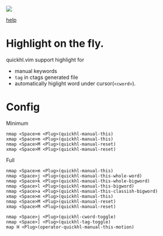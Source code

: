 ![](https://github.com/t9md/t9md/raw/dc52eaf0f8cb0984697f42c50be09174117b2ddb/img/quickhl_anime.gif)

[help](https://github.com/t9md/vim-quickhl/blob/master/doc/quickhl.txt)

# Highlight on the fly.

quickhl.vim support highlight for

- manual keywords
- `tag` in ctags generated file
- automatically higlight word under cursor(`<cword>`).

# Config

Minimum
```Vim
nmap <Space>m <Plug>(quickhl-manual-this)
xmap <Space>m <Plug>(quickhl-manual-this)
nmap <Space>M <Plug>(quickhl-manual-reset)
xmap <Space>M <Plug>(quickhl-manual-reset)
```

Full
```Vim
nmap <Space>m <Plug>(quickhl-manual-this)
nmap <Space>j <Plug>(quickhl-manual-this-whole-word)
nmap <Space>k <Plug>(quickhl-manual-this-whole-bigword)
nmap <Space>l <Plug>(quickhl-manual-this-bigword)
nmap <Space>a <Plug>(quickhl-manual-this-classish-bigword)
xmap <Space>m <Plug>(quickhl-manual-this)
nmap <Space>M <Plug>(quickhl-manual-reset)
xmap <Space>M <Plug>(quickhl-manual-reset)

nmap <Space>j <Plug>(quickhl-cword-toggle)
nmap <Space>] <Plug>(quickhl-tag-toggle)
map H <Plug>(operator-quickhl-manual-this-motion)
```
